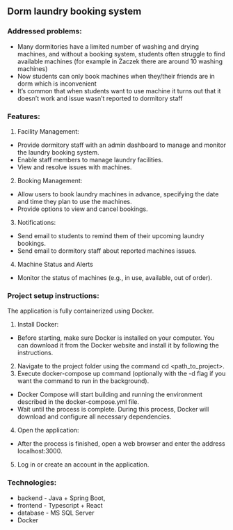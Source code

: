 ## Dorm laundry booking system

### Addressed problems:
- Many dormitories have a limited number of washing and drying machines, and without a booking system, students often struggle to find available machines (for example in Żaczek there are around 10 washing machines)
- Now students can only book machines when they/their friends are in dorm which is inconvenient  
- It’s common that when students want to use machine it turns out that it doesn’t work and issue wasn’t reported to dormitory staff
### Features:
1. Facility Management:
 - Provide dormitory staff with an admin dashboard to manage and monitor the laundry booking system.
 - Enable staff members to manage laundry facilities.
 - View and resolve issues with machines.	
2. Booking Management:
 - Allow users to book laundry machines in advance, specifying the date and time they plan to use the machines.
 - Provide options to view and cancel bookings.
3. Notifications:
 - Send email to students to remind them of their upcoming laundry bookings.
 - Send email to dormitory staff about reported machines issues.
4. Machine Status and Alerts
 - Monitor the status of machines (e.g., in use, available, out of order).

### Project setup instructions:
The application is fully containerized using Docker.

1. Install Docker:
  - Before starting, make sure Docker is installed on your computer. You can download it from the Docker website and install it by following the instructions.
2. Navigate to the project folder using the command cd <path_to_project>.
3. Execute docker-compose up command (optionally with the -d flag if you want the command to run in the background).
  - Docker Compose will start building and running the environment described in the docker-compose.yml file.
  - Wait until the process is complete. During this process, Docker will download and configure all necessary dependencies.
4. Open the application:
  - After the process is finished, open a web browser and enter the address localhost:3000.
5. Log in or create an account in the application.

### Technologies:
  - backend - Java + Spring Boot,
  - frontend - Typescript + React
  - database - MS SQL Server
  - Docker

